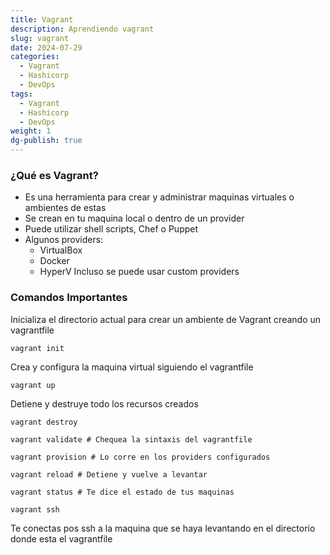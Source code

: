 ```yaml
---
title: Vagrant
description: Aprendiendo vagrant
slug: vagrant
date: 2024-07-29
categories:
  - Vagrant
  - Hashicorp
  - DevOps
tags:
  - Vagrant
  - Hashicorp
  - DevOps
weight: 1
dg-publish: true
---
```


### ¿Qué es Vagrant?
- Es una herramienta para crear y administrar maquinas virtuales o ambientes de estas
- Se crean en tu maquina local o dentro de un provider
- Puede utilizar shell scripts, Chef o Puppet
- Algunos providers:
	-  VirtualBox
	- Docker
	- HyperV
Incluso se puede usar custom providers



###  Comandos Importantes

Inicializa el directorio actual para crear un ambiente de Vagrant creando un vagrantfile
```
vagrant init 
```

 Crea y configura la maquina virtual siguiendo el vagrantfile
```
vagrant up
```
Detiene y destruye todo los recursos creados
```
vagrant destroy 
```

```
vagrant validate # Chequea la sintaxis del vagrantfile
```

```
vagrant provision # Lo corre en los providers configurados
```

```
vagrant reload # Detiene y vuelve a levantar 
```

```
vagrant status # Te dice el estado de tus maquinas 

```

```
vagrant ssh 
```


 Te conectas pos ssh a la maquina que se haya levantando en el directorio donde esta el vagrantfile
```




